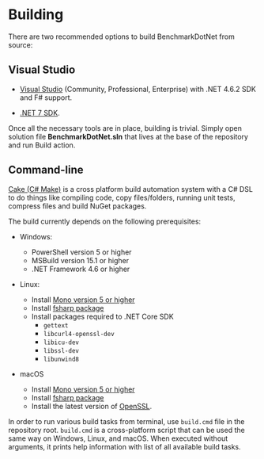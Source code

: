 # Building

There are two recommended options to build BenchmarkDotNet from source:

## Visual Studio

- [Visual Studio](https://www.visualstudio.com/downloads/) (Community, Professional, Enterprise) with .NET 4.6.2 SDK and F# support.

- [.NET 7 SDK](https://dotnet.microsoft.com/download).

Once all the necessary tools are in place, building is trivial. Simply open solution file **BenchmarkDotNet.sln** that lives at the base of the repository and run Build action.

## Command-line

[Cake (C# Make)](https://cakebuild.net/) is a cross platform build automation system with a C# DSL to do things like compiling code, copy files/folders, running unit tests, compress files and build NuGet packages.

The build currently depends on the following prerequisites:

- Windows:
  - PowerShell version 5 or higher
  - MSBuild version 15.1 or higher
  - .NET Framework 4.6 or higher

- Linux:
  - Install [Mono version 5 or higher](https://www.mono-project.com/download/stable/#download-lin)
  - Install [fsharp package](https://fsharp.org/use/linux/)
  - Install packages required to .NET Core SDK
    - `gettext`
    - `libcurl4-openssl-dev`
    - `libicu-dev`
    - `libssl-dev`
    - `libunwind8`

- macOS
  - Install [Mono version 5 or higher](https://www.mono-project.com/download/stable/#download-mac)
  - Install [fsharp package](https://fsharp.org/use/mac/)
  - Install the latest version of [OpenSSL](https://www.openssl.org/source/).

In order to run various build tasks from terminal, use `build.cmd` file in the repository root.
`build.cmd` is a cross-platform script that can be used the same way on Windows, Linux, and macOS.
When executed without arguments, it prints help information with list of all available build tasks.